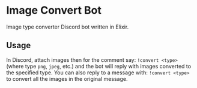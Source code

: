 # Image Convert Bot

Image type converter Discord bot written in Elixir.

## Usage

In Discord, attach images then for the comment say: `!convert <type>` (where type `png`, `jpeg`, etc.) and the bot will reply with images converted to the specified type.
You can also reply to a message with: `!convert <type>` to convert all the images in the original message.
